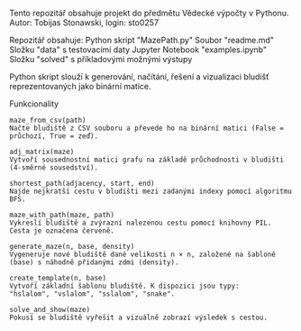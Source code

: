 Tento repozitář obsahuje projekt do předmětu Vědecké výpočty v Pythonu.
Autor: Tobijas Stonawski, login: sto0257

Repozitář obsahuje:
    Python skript "MazePath.py"
    Soubor "readme.md"
    Složku "data" s testovacími daty
    Jupyter Notebook "examples.ipynb"
    Složku "solved" s příkladovými možnými výstupy

Python skript slouží k generování, načítání, řešení a vizualizaci bludišť reprezentovaných jako binární matice.

Funkcionality
    
    maze_from_csv(path)
    Načte bludiště z CSV souboru a převede ho na binární matici (False = průchozí, True = zeď).

    adj_matrix(maze)
    Vytvoří sousednostní matici grafu na základě průchodnosti v bludišti (4-směrné sousedství).

    shortest_path(adjacency, start, end)
    Najde nejkratší cestu v bludišti mezi zadanými indexy pomocí algoritmu BFS.

    maze_with_path(maze, path)
    Vykreslí bludiště a zvýrazní nalezenou cestu pomocí knihovny PIL. Cesta je označena červeně.

    generate_maze(n, base, density)
    Vygeneruje nové bludiště dané velikosti n × n, založené na šabloně (base) s náhodně přidanými zdmi (density).

    create_template(n, base)
    Vytvoří základní šablonu bludiště. K dispozici jsou typy:
    "hslalom", "vslalom", "sslalom", "snake".

    solve_and_show(maze)
    Pokusí se bludiště vyřešit a vizuálně zobrazí výsledek s cestou.
